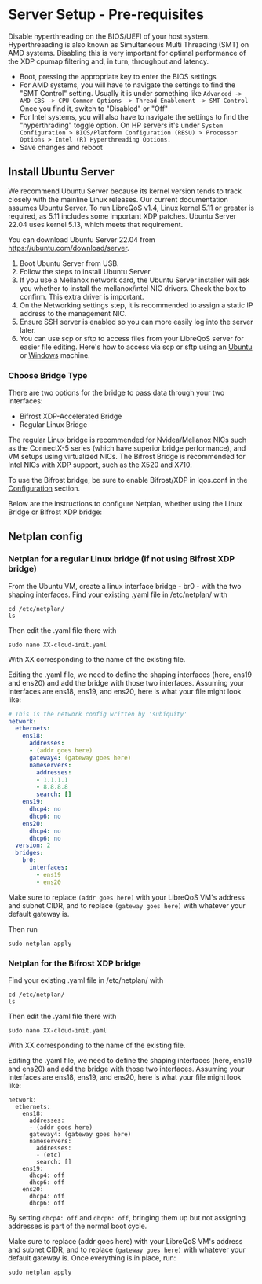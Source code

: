# Server Setup - Pre-requisites

Disable hyperthreading on the BIOS/UEFI of your host system. Hyperthreaading is also known as Simultaneous Multi Threading (SMT) on AMD systems. Disabling this is very important for optimal performance of the XDP cpumap filtering and, in turn, throughput and latency.

- Boot, pressing the appropriate key to enter the BIOS settings
- For AMD systems, you will have to navigate the settings to find the "SMT Control" setting. Usually it is under something like ```Advanced -> AMD CBS -> CPU Common Options -> Thread Enablement -> SMT Control``` Once you find it, switch to "Disabled" or "Off"
- For Intel systems, you will also have to navigate the settings to find the "hyperthrading" toggle option. On HP servers it's under ```System Configuration > BIOS/Platform Configuration (RBSU) > Processor Options > Intel (R) Hyperthreading Options.```
- Save changes and reboot

## Install Ubuntu Server

We recommend Ubuntu Server because its kernel version tends to track closely with the mainline Linux releases. Our current documentation assumes Ubuntu Server. To run LibreQoS v1.4, Linux kernel 5.11 or greater is required, as 5.11 includes some important XDP patches. Ubuntu Server 22.04 uses kernel 5.13, which meets that requirement.

You can download Ubuntu Server 22.04 from <a href="https://ubuntu.com/download/server">https://ubuntu.com/download/server</a>.

1. Boot Ubuntu Server from USB.
2. Follow the steps to install Ubuntu Server.
3. If you use a Mellanox network card, the Ubuntu Server installer will ask you whether to install the mellanox/intel NIC drivers. Check the box to confirm. This extra driver is important.
4. On the Networking settings step, it is recommended to assign a static IP address to the management NIC.
5. Ensure SSH server is enabled so you can more easily log into the server later.
6. You can use scp or sftp to access files from your LibreQoS server for easier file editing. Here's how to access via scp or sftp using an [Ubuntu](https://www.addictivetips.com/ubuntu-linux-tips/sftp-server-ubuntu/) or [Windows](https://winscp.net/eng/index.php) machine.

### Choose Bridge Type

There are two options for the bridge to pass data through your two interfaces:

- Bifrost XDP-Accelerated Bridge
- Regular Linux Bridge


The regular Linux bridge is recommended for Nvidea/Mellanox NICs such as the ConnectX-5 series (which have superior bridge performance), and VM setups using virtualized NICs. The Bifrost Bridge is recommended for Intel NICs with XDP support, such as the X520 and X710.

To use the Bifrost bridge, be sure to enable Bifrost/XDP in lqos.conf in the [Configuration](configuration.md) section.

Below are the instructions to configure Netplan, whether using the Linux Bridge or Bifrost XDP bridge:

## Netplan config

### Netplan for a regular Linux bridge (if not using Bifrost XDP bridge)

From the Ubuntu VM, create a linux interface bridge - br0 - with the two shaping interfaces.
Find your existing .yaml file in /etc/netplan/ with

```shell
cd /etc/netplan/
ls
```

Then edit the .yaml file there with

```shell
sudo nano XX-cloud-init.yaml
```

With XX corresponding to the name of the existing file.

Editing the .yaml file, we need to define the shaping interfaces (here, ens19 and ens20) and add the bridge with those two interfaces. Assuming your interfaces are ens18, ens19, and ens20, here is what your file might look like:

```yaml
# This is the network config written by 'subiquity'
network:
  ethernets:
    ens18:
      addresses:
      - (addr goes here)
      gateway4: (gateway goes here)
      nameservers:
        addresses:
        - 1.1.1.1
        - 8.8.8.8
        search: []
    ens19:
      dhcp4: no
      dhcp6: no
    ens20:
      dhcp4: no
      dhcp6: no
  version: 2
  bridges:
    br0:
      interfaces:
        - ens19
        - ens20
```

Make sure to replace `(addr goes here)` with your LibreQoS VM's address and subnet CIDR, and to replace `(gateway goes here)` with whatever your default gateway is.

Then run

```shell
sudo netplan apply
```

### Netplan for the Bifrost XDP bridge

Find your existing .yaml file in /etc/netplan/ with

```shell
cd /etc/netplan/
ls
```

Then edit the .yaml file there with

```shell
sudo nano XX-cloud-init.yaml
```

With XX corresponding to the name of the existing file.

Editing the .yaml file, we need to define the shaping interfaces (here, ens19 and ens20) and add the bridge with those two interfaces. Assuming your interfaces are ens18, ens19, and ens20, here is what your file might look like:

```
network:
  ethernets:
    ens18:
      addresses:
      - (addr goes here)
      gateway4: (gateway goes here)
      nameservers:
        addresses:
        - (etc)
        search: []
    ens19:
      dhcp4: off
      dhcp6: off
    ens20:
      dhcp4: off
      dhcp6: off
```

By setting `dhcp4: off` and `dhcp6: off`, bringing them up but not assigning addresses is part of the normal boot cycle.

Make sure to replace (addr goes here) with your LibreQoS VM's address and subnet CIDR, and to replace `(gateway goes here)` with whatever your default gateway is.
Once everything is in place, run:

```shell
sudo netplan apply
```
